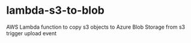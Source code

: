 # lambda-s3-to-blob
AWS Lambda function to copy s3 objects to Azure Blob Storage from s3 trigger upload event
